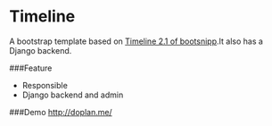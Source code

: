 Timeline
========

A bootstrap template based on [Timeline 2.1 of bootsnipp](http://bootsnipp.com/snippets/featured/timeline-21-with-images-and-responsive).It also has a Django backend.

###Feature
* Responsible
* Django backend and admin

###Demo
http://doplan.me/
